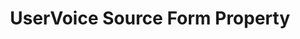 ---
content-type: "api-form"
form-type: "source"
key: "source-form-properties-uservoice-object"

title: "UserVoice Source Form Property"
description: "{{ api.form-properties.source-forms.uservoice.description }}"

object-attributes:
  - name: "api_key"
    type: "string"
    required: true
    description: |
      The UserVoice API key. API keys must be generated by a user who can access **Settings** in their UserVoice account. Refer to [UserVoice's documentation](https://developer.uservoice.com/docs/api/v2/getting-started/){:target="new"} for credential generation instructions.

  - name: "api_secret"
    type: "string"
    required: true
    description: |
      The UserVoice API secret. API secrets must be generated by a user who can access **Settings** in their UserVoice account. Refer to [UserVoice's documentation](https://developer.uservoice.com/docs/api/v2/getting-started/){:target="new"} for credential generation instructions.

  - name: "frequency_in_minutes"
    type: "string"
    required: true
    description: |
      {{ connect.common.attributes.frequency | replace: "[INTEGRATION]","UserVoice" }}

  - name: "start_date"
    type: "string"
    required: true
    description: |
      {{ connect.common.attributes.start-date | replace: "[INTEGRATION]","UserVoice" }}

  - name: "subdomain"
    type: "string"
    required: true
    description: "The subdomain of the UserVoice account to replicate data from. For example: If the full subdomain were `stitch.uservoice.com`, only `stitch` would be provided."

examples: 
  - code: |
      {  
       "type":"platform.uservoice",
       "properties":{
          "api_key":"<API_KEY>",
          "api_secret":"<API_SECRET>",
          "frequency_in_minutes":"1440",
          "start_date":"2018-01-10T00:00:00Z",
          "subdomain":"stitch"
        }
      }
---